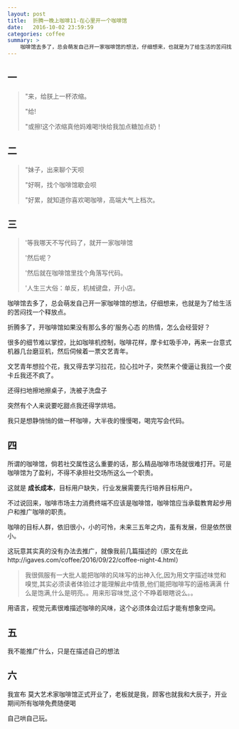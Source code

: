 ```yaml
---
layout: post
title:  折腾一晚上咖啡11-在心里开一个咖啡馆
date:   2016-10-02 23:59:59
categories: coffee
summary: >
    咖啡馆去多了，总会萌发自己开一家咖啡馆的想法，仔细想来，也就是为了给生活的苦闷找一个释放点。
---
```


## 一
> "来，给朕上一杯浓缩。
>
> "给!
>
> "或擦!这个浓缩真他妈难喝!快给我加点糖加点奶！

## 二
> "妹子，出来聊个天呗
>
> "好啊，找个咖啡馆歇会呗
>
> "好累，就知道你喜欢喝咖啡，高端大气上档次。

## 三

> '等我哪天不写代码了，就开一家咖啡馆
>
> '然后呢？
>
> '然后就在咖啡馆里找个角落写代码。
>
> '人生三大俗：单反，机械键盘，开小店。

咖啡馆去多了，总会萌发自己开一家咖啡馆的想法，仔细想来，也就是为了给生活的苦闷找一个释放点。

折腾多了，开咖啡馆如果没有那么多的'服务心态 的热情，怎么会经营好？

很多的细节难以掌控，比如咖啡机控制，咖啡花样，摩卡虹吸手冲，再来一台意式机器几台磨豆机，然后伺候着一票文艺青年。

文艺青年想拉个花，我又得去学习拉花，拉心拉叶子，突然来个傻逼让我拉一个皮卡丘我还不疯了。

还得扫地擦地擦桌子，洗被子洗盘子

突然有个人来说要吃甜点我还得学烘培。

我只是想静悄悄的做一杯咖啡，大半夜的慢慢喝，喝完写会代码。

## 四

所谓的咖啡馆，倘若社交属性这么重要的话，那么精品咖啡市场就很难打开。可是咖啡馆为了盈利，不得不承担社交场所这么一个职责。

这就是 __成长成本__，目标用户缺失，行业发展需要先行培养目标用户。

不过说回来，咖啡市场主力消费终端不应该是咖啡馆，咖啡馆应当承载教育起步用户和推广咖啡的职责。

咖啡的目标人群，依旧很小，小的可怜，未来三五年之内，虽有发展，但是依然很小。

这玩意其实真的没有办法去推广，就像我前几篇描述的（原文在此http://igaves.com/coffee/2016/09/22/coffee-night-4.html）

>我很佩服有一大批人能把咖啡的风味写的出神入化,因为用文字描述味觉和嗅觉,其实必须读者体验过才能理解此中情景,他们能把咖啡写的逼格满满
 什么是饱满,什么是明亮。。用来形容味觉,这个不睁着眼瞎说么。。
 
用语言，视觉元素很难描述咖啡的风味，这个必须体会过后才能有想象空间。


## 五

我不能推广什么，只是在描述自己的想法

## 六

我宣布 莫大艺术家咖啡馆正式开业了，老板就是我，顾客也就我和大辰子，开业期间所有咖啡免费随便喝

自己哄自己玩。












